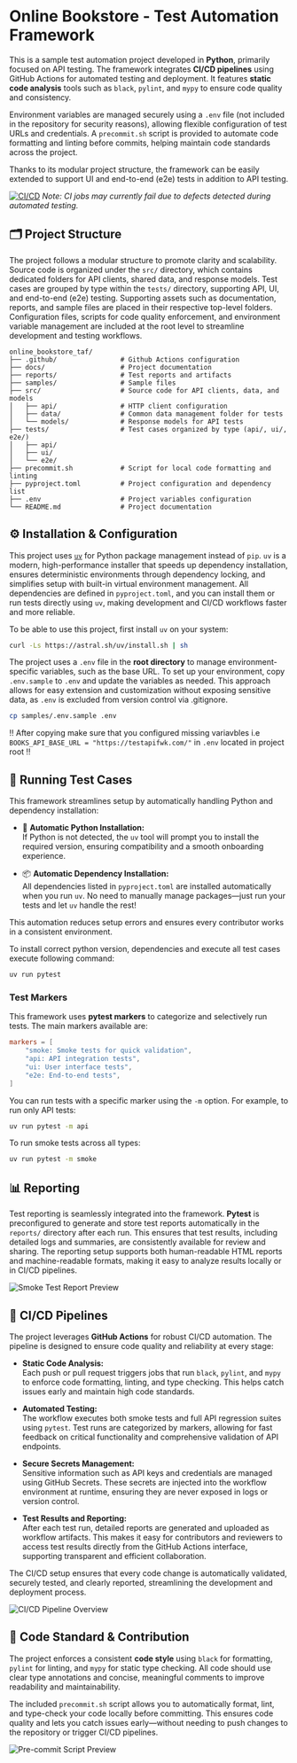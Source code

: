 # Online Bookstore - Test Automation Framework

This is a sample test automation project developed in **Python**, primarily focused on API testing. The framework integrates **CI/CD pipelines** using GitHub Actions for automated testing and deployment. It features **static code analysis** tools such as `black`, `pylint`, and `mypy` to ensure code quality and consistency.

Environment variables are managed securely using a `.env` file (not included in the repository for security reasons), allowing flexible configuration of test URLs and credentials. A `precommit.sh` script is provided to automate code formatting and linting before commits, helping maintain code standards across the project.

Thanks to its modular project structure, the framework can be easily extended to support UI and end-to-end (e2e) tests in addition to API testing.

[![CI/CD](https://github.com/sodelalbert/online_bookstore_taf/actions/workflows/ci.yml/badge.svg)](https://github.com/sodelalbert/online_bookstore_taf/actions/workflows/ci.yml) _Note: CI jobs may currently fail due to defects detected during automated testing._

## 🗂️ Project Structure

The project follows a modular structure to promote clarity and scalability. Source code is organized under the `src/` directory, which contains dedicated folders for API clients, shared data, and response models. Test cases are grouped by type within the `tests/` directory, supporting API, UI, and end-to-end (e2e) testing. Supporting assets such as documentation, reports, and sample files are placed in their respective top-level folders. Configuration files, scripts for code quality enforcement, and environment variable management are included at the root level to streamline development and testing workflows.

```text
online_bookstore_taf/
├── .github/                # Github Actions configuration
├── docs/                   # Project documentation
├── reports/                # Test reports and artifacts
├── samples/                # Sample files
├── src/                    # Source code for API clients, data, and models
│   ├── api/                # HTTP client configuration
│   ├── data/               # Common data management folder for tests
│   └── models/             # Response models for API tests
├── tests/                  # Test cases organized by type (api/, ui/, e2e/)
│   ├── api/
│   ├── ui/
│   └── e2e/
├── precommit.sh            # Script for local code formatting and linting
├── pyproject.toml          # Project configuration and dependency list
├── .env                    # Project variables configuration
└── README.md               # Project documentation
```

## ⚙️ Installation & Configuration

This project uses [`uv`](https://github.com/astral-sh/uv) for Python package management instead of `pip`. `uv` is a modern, high-performance installer that speeds up dependency installation, ensures deterministic environments through dependency locking, and simplifies setup with built-in virtual environment management. All dependencies are defined in `pyproject.toml`, and you can install them or run tests directly using `uv`, making development and CI/CD workflows faster and more reliable.

To be able to use this project, first install `uv` on your system:

```bash
curl -Ls https://astral.sh/uv/install.sh | sh
```

The project uses a `.env` file in the **root directory** to manage environment-specific variables, such as the base URL. To set up your environment, copy `.env.sample` to `.env` and update the variables as needed. This approach allows for easy extension and customization without exposing sensitive data, as `.env` is excluded from version control via .gitignore.

```bash
cp samples/.env.sample .env
```

‼️ After copying make sure that you configured missing variavbles i.e `BOOKS_API_BASE_URL = "https://testapifwk.com/"` in `.env` located in project root ‼️

## 🚀 Running Test Cases

This framework streamlines setup by automatically handling Python and dependency installation:

- 🐍 **Automatic Python Installation:**  
   If Python is not detected, the `uv` tool will prompt you to install the required version, ensuring compatibility and a smooth onboarding experience.

- 📦 **Automatic Dependency Installation:**  
   All dependencies listed in `pyproject.toml` are installed automatically when you run `uv`. No need to manually manage packages—just run your tests and let `uv` handle the rest!

This automation reduces setup errors and ensures every contributor works in a consistent environment.

To install correct python version, dependencies and execute all test cases execute following command:

```bash
uv run pytest
```

### Test Markers

This framework uses **pytest markers** to categorize and selectively run tests. The main markers available are:

```toml
markers = [
    "smoke: Smoke tests for quick validation",
    "api: API integration tests",
    "ui: User interface tests",
    "e2e: End-to-end tests",
]
```

You can run tests with a specific marker using the `-m` option. For example, to run only API tests:

```bash
uv run pytest -m api
```

To run smoke tests across all types:

```bash
uv run pytest -m smoke
```

## 📊 Reporting

Test reporting is seamlessly integrated into the framework. **Pytest** is preconfigured to generate and store test reports automatically in the `reports/` directory after each run. This ensures that test results, including detailed logs and summaries, are consistently available for review and sharing. The reporting setup supports both human-readable HTML reports and machine-readable formats, making it easy to analyze results locally or in CI/CD pipelines.

![Smoke Test Report Preview](docs/smoke.png)

## 🚦 CI/CD Pipelines

The project leverages **GitHub Actions** for robust CI/CD automation. The pipeline is designed to ensure code quality and reliability at every stage:

- **Static Code Analysis:**  
   Each push or pull request triggers jobs that run `black`, `pylint`, and `mypy` to enforce code formatting, linting, and type checking. This helps catch issues early and maintain high code standards.

- **Automated Testing:**  
   The workflow executes both smoke tests and full API regression suites using `pytest`. Test runs are categorized by markers, allowing for fast feedback on critical functionality and comprehensive validation of API endpoints.

- **Secure Secrets Management:**  
   Sensitive information such as API keys and credentials are managed using GitHub Secrets. These secrets are injected into the workflow environment at runtime, ensuring they are never exposed in logs or version control.

- **Test Results and Reporting:**  
   After each test run, detailed reports are generated and uploaded as workflow artifacts. This makes it easy for contributors and reviewers to access test results directly from the GitHub Actions interface, supporting transparent and efficient collaboration.

The CI/CD setup ensures that every code change is automatically validated, securely tested, and clearly reported, streamlining the development and deployment process.

![CI/CD Pipeline Overview](docs/cicd.png)

## 🤝 Code Standard & Contribution

The project enforces a consistent **code style** using `black` for formatting, `pylint` for linting, and `mypy` for static type checking. All code should use clear type annotations and concise, meaningful comments to improve readability and maintainability.

The included `precommit.sh` script allows you to automatically format, lint, and type-check your code locally before committing. This ensures code quality and lets you catch issues early—without needing to push changes to the repository or trigger CI/CD pipelines.

![Pre-commit Script Preview](docs/precommit.png)

